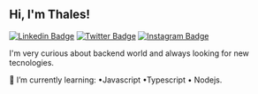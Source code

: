 ## Hi, I'm Thales!

[![Linkedin Badge](https://img.shields.io/badge/-LinkedIn-blue?style=flat-square&logo=Linkedin&logoColor=white&link=https://www.linkedin.com/in/thales-nascimento/)](https://www.linkedin.com/in/thales-nascimento/)
[![Twitter Badge](https://img.shields.io/badge/-Twitter-1ca0f1?style=flat-square&labelColor=1ca0f1&logo=twitter&logoColor=white&link=https://twitter.com/thalessn)](https://twitter.com/thalessn)
[![Instagram Badge](https://img.shields.io/badge/-Instagram-DF0174?style=flat-square&labelColor=DF0174&logo=instagram&logoColor=white&link=https://www.instagram.com/snthales/)](http://www.instagram.com/snthales/)

I'm very curious about backend world and always looking for new tecnologies.

🌱 I’m currently learning: •Javascript •Typescript • Nodejs.
